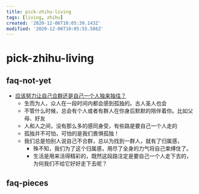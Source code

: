 ```yaml
---
title: pick-zhihu-living
tags: [living, zhihu]
created: '2020-12-06T10:05:39.143Z'
modified: '2020-12-06T10:05:55.586Z'
---
```


# pick-zhihu-living

## faq-not-yet

- [应该努力让自己合群还是自己一个人独来独往？](https://www.zhihu.com/question/432365732)
  - 生而为人，众人在一段时间内都会感到孤独的。古人圣人也会
  - 不管什么时候，总会有个人或者有群人在你身后默默的陪伴着你。比如父母、好友
  - 人和人之间，没有那么多的感同身受，有些路是要自己一个人走的
  - 孤独并不可怕，可怕的是我们畏惧孤独！
  - 我们总是怕别人说自己不合群，总以为找到一群人，就有了归属感，
    - 殊不知，我们为了这个归属感，用尽了全身的力气将自己束缚住了。
    - 生活是用来活得精彩的，既然这段路注定是要自己一个人走下去的，为何我们不给它好好走下去呢？

## faq-pieces

 

